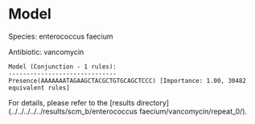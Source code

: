 
# Model

Species: enterococcus faecium

Antibiotic: vancomycin

```
Model (Conjunction - 1 rules):
------------------------------
Presence(AAAAAAATAGAAGCTACGCTGTGCAGCTCCC) [Importance: 1.00, 30482 equivalent rules]

```

For details, please refer to the [results directory](../../../../../results/scm_b/enterococcus faecium/vancomycin/repeat_0/).

